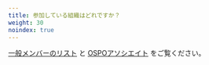```yaml
---
title: 参加している組織はどれですか？
weight: 30
noindex: true
---
```


[一般メンバーのリスト](/about/members) と [OSPOアソシエイト](/about/associates/) をご覧ください。
